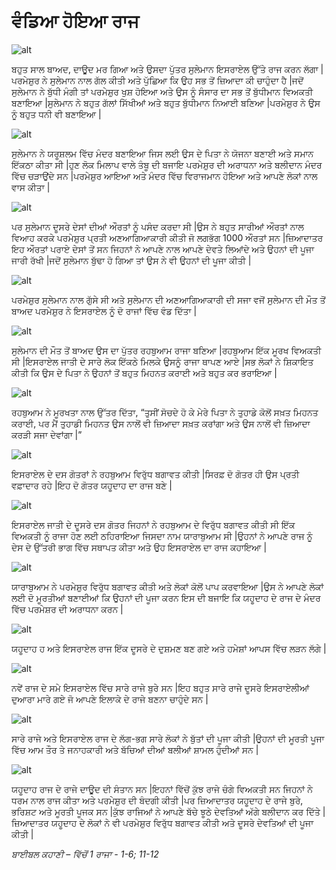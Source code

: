 # ਵੰਡਿਆ ਹੋਇਆ ਰਾਜ

![alt](https://cdn.door43.org/obs/jpg/360px/obs-en-18-01.jpg)

ਬਹੁਤ ਸਾਲ ਬਾਅਦ, ਦਾਊਦ ਮਰ ਗਿਆ ਅਤੇ ਉਸਦਾ ਪੁੱਤਰ  ਸੁਲੇਮਾਨ ਇਸਰਾਏਲ ਉੱਤੇ ਰਾਜ ਕਰਨ ਲੱਗਾ |ਪਰਮੇਸ਼ੁਰ  ਨੇ ਸੁਲੇਮਾਨ ਨਾਲ ਗੱਲ ਕੀਤੀ ਅਤੇ ਪੁੱਛਿਆ ਕਿ ਉਹ ਸਭ  ਤੋਂ ਜ਼ਿਆਦਾ ਕੀ ਚਾਹੁੰਦਾ  ਹੈ |ਜਦੋਂ ਸੁਲੇਮਾਨ ਨੇ ਬੁੱਧੀ ਮੰਗੀ ਤਾਂ ਪਰਮੇਸ਼ੁਰ ਖੁਸ਼ ਹੋਇਆ ਅਤੇ ਉਸ ਨੂੰ ਸੰਸਾਰ ਦਾ ਸਭ  ਤੋਂ ਬੁੱਧੀਮਾਨ ਵਿਅਕਤੀ ਬਣਾਇਆ |ਸੁਲੇਮਾਨ ਨੇ ਬਹੁਤ ਗੱਲਾਂ ਸਿੱਖੀਆਂ ਅਤੇ ਬਹੁਤ ਬੁੱਧੀਮਾਨ ਨਿਆਈ ਬਣਿਆ |ਪਰਮੇਸ਼ੁਰ  ਨੇ ਉਸ ਨੂੰ ਬਹੁਤ ਧਨੀ ਵੀ ਬਣਾਇਆ |

![alt](https://cdn.door43.org/obs/jpg/360px/obs-en-18-02.jpg)

ਸੁਲੇਮਾਨ ਨੇ ਯਰੂਸ਼ਲਮ ਵਿੱਚ  ਮੰਦਰ ਬਣਾਇਆ ਜਿਸ ਲਈ ਉਸ ਦੇ ਪਿਤਾ ਨੇ ਯੋਜਨਾ ਬਣਾਈ ਅਤੇ ਸਮਾਨ ਇੱਕਠਾ ਕੀਤਾ ਸੀ |ਹੁਣ ਲੋਕ ਮਿਲਾਪ ਵਾਲੇ ਤੰਬੂ ਦੀ ਬਜਾਇ ਪਰਮੇਸ਼ੁਰ  ਦੀ ਅਰਾਧਨਾ ਅਤੇ ਬਲੀਦਾਨ ਮੰਦਰ ਵਿੱਚ  ਚੜਾਉਂਦੇ ਸਨ |ਪਰਮੇਸ਼ੁਰ  ਆਇਆ ਅਤੇ ਮੰਦਰ ਵਿੱਚ  ਵਿਰਾਜਮਾਨ ਹੋਇਆ ਅਤੇ ਆਪਣੇ ਲੋਕਾਂ ਨਾਲ ਵਾਸ ਕੀਤਾ |

![alt](https://cdn.door43.org/obs/jpg/360px/obs-en-18-03.jpg)

ਪਰ ਸੁਲੇਮਾਨ ਦੂਸਰੇ ਦੇਸਾਂ ਦੀਆਂ ਔਰਤਾਂ ਨੂੰ ਪਸੰਦ ਕਰਦਾ ਸੀ |ਉਸ ਨੇ ਬਹੁਤ ਸਾਰੀਆਂ ਔਰਤਾਂ ਨਾਲ ਵਿਆਹ ਕਰਕੇ ਪਰਮੇਸ਼ੁਰ  ਪ੍ਰਤੀ ਅਣਆਗਿਆਕਾਰੀ ਕੀਤੀ ਜੋ ਲਗਭੱਗ 1000 ਔਰਤਾਂ ਸਨ |ਜ਼ਿਆਦਾਤਰ ਇਹ ਔਰਤਾਂ ਪਰਾਏ ਦੇਸਾਂ ਤੋਂ ਸਨ ਜਿਹਨਾਂ ਨੇ ਆਪਣੇ ਨਾਲ ਆਪਣੇ ਦੇਵਤੇ ਲਿਆਂਦੇ ਅਤੇ ਉਹਨਾਂ ਦੀ ਪੂਜਾ ਜਾਰੀ ਰੱਖੀ |ਜਦੋਂ ਸੁਲੇਮਾਨ ਬੁੱਢਾ  ਹੋ ਗਿਆ ਤਾਂ ਉਸ ਨੇ ਵੀ ਉਹਨਾਂ ਦੀ ਪੂਜਾ ਕੀਤੀ |

![alt](https://cdn.door43.org/obs/jpg/360px/obs-en-18-04.jpg)

ਪਰਮੇਸ਼ੁਰ  ਸੁਲੇਮਾਨ ਨਾਲ ਗੁੱਸੇ ਸੀ ਅਤੇ ਸੁਲੇਮਾਨ ਦੀ ਅਣਆਗਿਆਕਾਰੀ ਦੀ ਸਜਾ ਵਜੋਂ ਸੁਲੇਮਾਨ ਦੀ ਮੌਤ ਤੋਂ ਬਾਅਦ ਪਰਮੇਸ਼ੁਰ ਨੇ ਇਸਰਾਏਲ ਨੂੰ ਦੋ ਰਾਜਾਂ ਵਿੱਚ  ਵੰਡ ਦਿੱਤਾ  |

![alt](https://cdn.door43.org/obs/jpg/360px/obs-en-18-05.jpg)

ਸੁਲੇਮਾਨ ਦੀ ਮੌਤ ਤੋਂ ਬਾਅਦ ਉਸ ਦਾ ਪੁੱਤਰ ਰਹਬੁਆਮ ਰਾਜਾ ਬਣਿਆ |ਰਹਬੁਆਮ ਇੱਕ  ਮੂਰਖ ਵਿਅਕਤੀ ਸੀ |ਇਸਰਾਏਲ ਜਾਤੀ ਦੇ ਸਾਰੇ ਲੋਕ ਇੱਕਠੇ ਮਿਲਕੇ ਉਸਨੂੰ ਰਾਜਾ ਥਾਪਣ ਆਏ |ਸਭ  ਲੋਕਾਂ ਨੇ ਸ਼ਿਕਾਇਤ ਕੀਤੀ ਕਿ ਉਸ ਦੇ ਪਿਤਾ ਨੇ ਉਹਨਾਂ ਤੋਂ ਬਹੁਤ ਮਿਹਨਤ ਕਰਾਈ ਅਤੇ ਬਹੁਤ ਕਰ ਭਰਾਇਆ |

![alt](https://cdn.door43.org/obs/jpg/360px/obs-en-18-06.jpg)

ਰਹਬੁਆਮ ਨੇ ਮੂਰਖਤਾ ਨਾਲ ਉੱਤਰ ਦਿੱਤਾ, “ਤੁਸੀਂ ਸੋਚਦੇ ਹੋ ਕੇ ਮੇਰੇ ਪਿਤਾ ਨੇ ਤੁਹਾਡੇ ਕੋਲੋਂ ਸਖ਼ਤ ਮਿਹਨਤ  ਕਰਾਈ, ਪਰ ਮੈਂ ਤੁਹਾਡੀ ਮਿਹਨਤ  ਉਸ ਨਾਲੋਂ ਵੀ ਜ਼ਿਆਦਾ  ਸਖ਼ਤ ਕਰਾਂਗਾ ਅਤੇ ਉਸ ਨਾਲੋਂ ਵੀ ਜ਼ਿਆਦਾ ਕਰੜੀ ਸਜਾ ਦੇਵਾਂਗਾ |”

![alt](https://cdn.door43.org/obs/jpg/360px/obs-en-18-07.jpg)

ਇਸਰਾਏਲ ਦੇ ਦਸ ਗੋਤਰਾਂ ਨੇ ਰਹਬੁਆਮ ਵਿਰੁੱਧ  ਬਗਾਵਤ ਕੀਤੀ |ਸਿਰਫ਼  ਦੋ ਗੋਤਰ ਹੀ ਉਸ ਪ੍ਰਤੀ ਵਫ਼ਾਦਾਰ ਰਹੇ |ਇਹ ਦੋ ਗੋਤਰ ਯਹੂਦਾਹ  ਦਾ ਰਾਜ ਬਣੇ |

![alt](https://cdn.door43.org/obs/jpg/360px/obs-en-18-08.jpg)

ਇਸਰਾਏਲ ਜਾਤੀ ਦੇ ਦੂਸਰੇ ਦਸ ਗੋਤਰ ਜਿਹਨਾਂ ਨੇ ਰਹਬੁਆਮ ਦੇ ਵਿਰੁੱਧ  ਬਗਾਵਤ ਕੀਤੀ ਸੀ ਇੱਕ  ਵਿਅਕਤੀ ਨੂੰ ਰਾਜਾ ਹੋਣ ਲਈ ਠਹਿਰਾਇਆ ਜਿਸਦਾ ਨਾਮ ਯਾਰਾਬੁਆਮ ਸੀ |ਉਹਨਾਂ ਨੇ ਆਪਣੇ ਰਾਜ ਨੂੰ ਦੇਸ ਦੇ ਉੱਤਰੀ ਭਾਗ ਵਿੱਚ ਸਥਾਪਤ ਕੀਤਾ ਅਤੇ ਉਹ ਇਸਰਾਏਲ ਦਾ ਰਾਜ ਕਹਾਇਆ |

![alt](https://cdn.door43.org/obs/jpg/360px/obs-en-18-09.jpg)

ਯਾਰਾਬੁਆਮ ਨੇ ਪਰਮੇਸ਼ੁਰ  ਵਿਰੁੱਧ  ਬਗਾਵਤ ਕੀਤੀ ਅਤੇ ਲੋਕਾਂ ਕੋਲੋਂ ਪਾਪ ਕਰਵਾਇਆ |ਉਸ ਨੇ ਆਪਣੇ ਲੋਕਾਂ ਲਈ ਦੋ ਮੂਰਤੀਆਂ ਬਣਾਈਆਂ ਕਿ ਉਹਨਾਂ ਦੀ ਪੂਜਾ ਕਰਨ ਇਸ ਦੀ ਬਜਾਇ ਕਿ ਯਹੂਦਾਹ ਦੇ  ਰਾਜ ਦੇ ਮੰਦਰ ਵਿੱਚ ਪਰਮੇਸ਼ਰ ਦੀ ਅਰਾਧਨਾ ਕਰਨ  |

![alt](https://cdn.door43.org/obs/jpg/360px/obs-en-18-10.jpg)

ਯਹੂਦਾਹ ਹ ਅਤੇ ਇਸਰਾਏਲ ਰਾਜ ਇੱਕ  ਦੂਸਰੇ ਦੇ ਦੁਸ਼ਮਣ ਬਣ ਗਏ ਅਤੇ ਹਮੇਸ਼ਾਂ ਆਪਸ ਵਿੱਚ  ਲੜਨ ਲੱਗੇ |

![alt](https://cdn.door43.org/obs/jpg/360px/obs-en-18-11.jpg)

ਨਵੇਂ ਰਾਜ ਦੇ ਸਮੇ ਇਸਰਾਏਲ ਵਿੱਚ  ਸਾਰੇ ਰਾਜੇ ਬੁਰੇ ਸਨ |ਇਹ ਬਹੁਤ ਸਾਰੇ ਰਾਜੇ ਦੂਸਰੇ ਇਸਰਾਏਲੀਆਂ ਦੁਆਰਾ ਮਾਰੇ ਗਏ ਜੋ ਆਪਣੇ ਇਲਾਕੇ  ਦੇ ਰਾਜੇ ਬਣਨਾ ਚਾਹੁੰਦੇ ਸਨ |

![alt](https://cdn.door43.org/obs/jpg/360px/obs-en-18-12.jpg)

ਸਾਰੇ ਰਾਜੇ ਅਤੇ ਇਸਰਾਏਲ ਰਾਜ ਦੇ ਲੱਗ-ਭਗ ਸਾਰੇ ਲੋਕਾਂ ਨੇ ਬੁੱਤਾਂ ਦੀ ਪੂਜਾ ਕੀਤੀ |ਉਹਨਾਂ ਦੀ ਮੂਰਤੀ ਪੂਜਾ ਵਿੱਚ  ਆਮ ਤੌਰ ਤੇ ਜਨਾਹਕਾਰੀ ਅਤੇ ਬੱਚਿਆਂ ਦੀਆਂ ਬਲੀਆਂ ਸ਼ਾਮਲ ਹੁੰਦੀਆਂ ਸਨ |

![alt](https://cdn.door43.org/obs/jpg/360px/obs-en-18-13.jpg)

ਯਹੂਦਾਹ  ਰਾਜ ਦੇ ਰਾਜੇ ਦਾਊਦ ਦੀ ਸੰਤਾਨ ਸਨ |ਇਹਨਾਂ ਵਿੱਚੋਂ  ਕੁੱਝ ਰਾਜੇ ਚੰਗੇ ਵਿਅਕਤੀ ਸਨ ਜਿਹਨਾਂ ਨੇ ਧਰਮ ਨਾਲ ਰਾਜ ਕੀਤਾ ਅਤੇ ਪਰਮੇਸ਼ੁਰ ਦੀ ਬੰਦਗੀ ਕੀਤੀ |ਪਰ ਜ਼ਿਆਦਾਤਰ ਯਹੂਦਾਹ  ਦੇ ਰਾਜੇ ਬੁਰੇ, ਭਰਿਸ਼ਟ ਅਤੇ ਮੂਰਤੀ ਪੂਜਕ ਸਨ |ਕੁੱਝ ਰਾਜਿਆਂ ਨੇ ਆਪਣੇ ਬੱਚੇ ਝੂਠੇ ਦੇਵਤਿਆਂ ਅੱਗੇ ਬਲੀਦਾਨ ਕਰ ਦਿੱਤੇ |ਜ਼ਿਆਦਾਤਰ ਯਹੂਦਾਹ  ਦੇ ਲੋਕਾਂ ਨੇ ਵੀ ਪਰਮੇਸ਼ੁਰ  ਵਿਰੁੱਧ  ਬਗਾਵਤ ਕੀਤੀ ਅਤੇ ਦੂਸਰੇ ਦੇਵਤਿਆਂ ਦੀ ਪੂਜਾ ਕੀਤੀ |

_ਬਾਈਬਲ ਕਹਾਣੀ – ਵਿੱਚੋਂ 1 ਰਾਜਾ - 1-6; 11-12_
